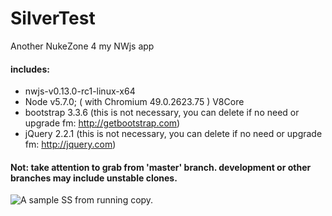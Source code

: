 # SilverTest
Another NukeZone 4 my NWjs app

#### includes:
* nwjs-v0.13.0-rc1-linux-x64
* Node v5.7.0; ( with Chromium 49.0.2623.75 )  V8Core
* bootstrap 3.3.6 (this is not necessary, you can delete if no need or upgrade fm: http://getbootstrap.com)
* jQuery 2.2.1 (this is not necessary, you can delete if no need or upgrade fm: http://jquery.com)

#### Not: take attention to grab from 'master' branch. development or other branches may include unstable clones.

![A sample SS from running copy.](https://pbs.twimg.com/media/CdYYBFFWwAAAhIk.jpg:large)
